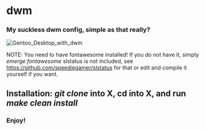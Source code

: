 # dwm

### My suckless dwm config, simple as that really?

![Gentoo_Desktop_with_dwm](https://user-images.githubusercontent.com/71722170/146620969-206a0357-a15a-4ae7-bccc-2d70f4fcb293.png)

NOTE: You need to have fontawesome installed! If you do not have it, simply *emerge fontawesome*
slstatus is not included, see https://github.com/speediegamer/slstatus for that or edit and compile it yourself if you want.

## Installation: *git clone* into X, cd into X, and run *make clean install*

### Enjoy!

